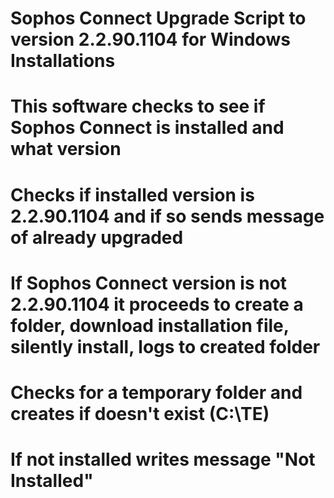 # Sophos Connect Upgrade Script to version 2.2.90.1104 for Windows Installations

# This software checks to see if Sophos Connect is installed and what version

# Checks if installed version is 2.2.90.1104 and if so sends message of already upgraded

# If Sophos Connect version is not 2.2.90.1104 it proceeds to create a folder, download installation file, silently install, logs to created folder

# Checks for a temporary folder and creates if doesn't exist (C:\TE)

# If not installed writes message "Not Installed"
